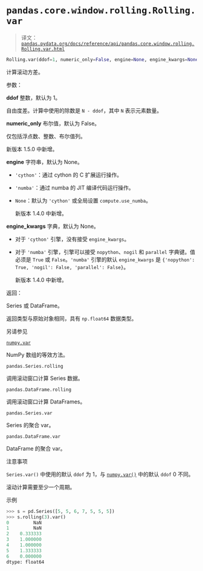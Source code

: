 # `pandas.core.window.rolling.Rolling.var`

> 译文：[`pandas.pydata.org/docs/reference/api/pandas.core.window.rolling.Rolling.var.html`](https://pandas.pydata.org/docs/reference/api/pandas.core.window.rolling.Rolling.var.html)

```py
Rolling.var(ddof=1, numeric_only=False, engine=None, engine_kwargs=None)
```

计算滚动方差。

参数：

**ddof** 整数，默认为 1。

自由度差。计算中使用的除数是 `N - ddof`，其中 `N` 表示元素数量。

**numeric_only** 布尔值，默认为 False。

仅包括浮点数、整数、布尔值列。

新版本 1.5.0 中新增。

**engine** 字符串，默认为 None。

+   `'cython'`：通过 cython 的 C 扩展运行操作。

+   `'numba'`：通过 numba 的 JIT 编译代码运行操作。

+   `None`：默认为 `'cython'` 或全局设置 `compute.use_numba`。

    新版本 1.4.0 中新增。

**engine_kwargs** 字典，默认为 None。

+   对于 `'cython'` 引擎，没有接受 `engine_kwargs`。

+   对于 `'numba'` 引擎，引擎可以接受 `nopython`、`nogil` 和 `parallel` 字典键。值必须是 `True` 或 `False`。`'numba'` 引擎的默认 `engine_kwargs` 是 `{'nopython': True, 'nogil': False, 'parallel': False}`。

    新版本 1.4.0 中新增。

返回：

Series 或 DataFrame。

返回类型与原始对象相同，具有 `np.float64` 数据类型。

另请参见

[`numpy.var`](https://numpy.org/doc/stable/reference/generated/numpy.var.html#numpy.var "(在 NumPy v1.26 中)")

NumPy 数组的等效方法。

`pandas.Series.rolling`

调用滚动窗口计算 Series 数据。

`pandas.DataFrame.rolling`

调用滚动窗口计算 DataFrames。

`pandas.Series.var`

Series 的聚合 var。

`pandas.DataFrame.var`

DataFrame 的聚合 var。

注意事项

`Series.var()` 中使用的默认 `ddof` 为 1，与 [`numpy.var()`](https://numpy.org/doc/stable/reference/generated/numpy.var.html#numpy.var "(在 NumPy v1.26 中)") 中的默认 `ddof` 0 不同。

滚动计算需要至少一个周期。

示例

```py
>>> s = pd.Series([5, 5, 6, 7, 5, 5, 5])
>>> s.rolling(3).var()
0         NaN
1         NaN
2    0.333333
3    1.000000
4    1.000000
5    1.333333
6    0.000000
dtype: float64 
```
